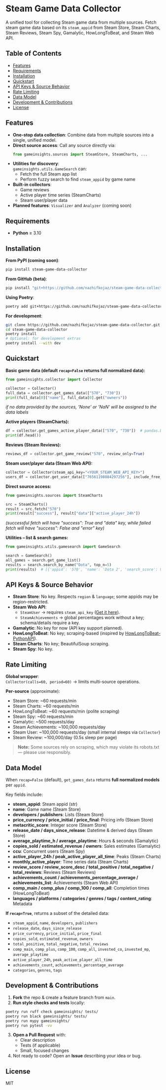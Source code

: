 # Steam Game Data Collector

A unified tool for collecting Steam game data from multiple sources. Fetch steam game data based on its `steam_appid` from Steam Store, Steam Charts, Steam Reviews, Steam Spy, Gamalytic, HowLongToBeat, and Steam Web API.


## Table of Contents
- [Features](#features)
- [Requirements](#requirements)
- [Installation](#installation)
- [Quickstart](#quickstart)
- [API Keys & Source Behavior](#api-keys--source-behavior)
- [Rate Limiting](#rate-limiting)
- [Data Model](#data-model)
- [Development & Contributions](#development--contributions)
- [License](#license)


## Features
- **One-stop data collection**: Combine data from multiple sources into a single, unified model.
- **Direct source access**: Call any source directly via:
  ```python
  from gameinsights.sources import SteamStore, SteamCharts, ...
  ```
- **Utilities for discovery**:  
  `gameinsights.utils.GameSearch` can:
  - Fetch the full Steam app list
  - Perform fuzzy search to find `steam_appid` by game name
- **Built-in collectors**:
  - Game reviews
  - Active player time series (SteamCharts)
  - Steam user/player data
- **Planned features**: `Visualizer` and `Analyzer` (coming soon)


## Requirements
- **Python** ≥ 3.10


## Installation

**From PyPI (coming soon)**:
```bash
pip install steam-game-data-collector
```

**From GitHub (beta)**:
```bash
pip install "git+https://github.com/nazhifkojaz/steam-game-data-collector.git"
```

**Using Poetry**:
```bash
poetry add git+https://github.com/nazhifkojaz/steam-game-data-collector.git
```

**For development**:
```bash
git clone https://github.com/nazhifkojaz/steam-game-data-collector.git
cd steam-game-data-collector
poetry install
# Optional: for development extras
poetry install --with dev
```


## Quickstart

**Basic game data (default `recap=False` returns full normalized data):**
```python
from gameinsights.collector import Collector

collector = Collector()
full_data = collector.get_games_data(["570", "730"])
print(full_data[0]["name"], full_data[0].get("owners"))
```
*if no data provided by the sources, 'None' or 'NaN' will be assigned to the data labels*

**Active players (SteamCharts):**
```python
df = collector.get_games_active_player_data(["570", "730"])  # pandas.DataFrame
print(df.head())
```

**Reviews (Steam Reviews):**
```python
reviews_df = collector.get_game_review("570", review_only=True)
```

**Steam user/player data (Steam Web API):**
```python
collector = Collector(steam_api_key="<YOUR_STEAM_WEB_API_KEY>")
users_df = collector.get_user_data(["76561198084297256"], include_free_games=True)
```

**Direct source access:**
```python
from gameinsights.sources import SteamCharts

src = SteamCharts()
result = src.fetch("570")
print(result["success"], result["data"]["active_player_24h"])
```
*(successful fetch will have "success": True and "data" key, while failed fetch will have "success": False and "error" key)*

**Utilities – list & search games:**
```python
from gameinsights.utils.gamesearch import GameSearch

search = GameSearch()
all_games = search.get_game_list()
results = search.search_by_name("Dota", top_n=5)
print(results)  # [{'appid': '570', 'name': 'Dota 2', 'search_score': 99.0}, ...]
```


## API Keys & Source Behavior

- **Steam Store**: No key. Respects `region` & `language`; some appids may be region-restricted.
- **Steam Web API**:  
  - `SteamUser` → requires `steam_api_key` ([Get it here](https://steamcommunity.com/dev/apikey)).
  - `SteamAchievements` → global percentages work without a key; schema/details require a key.
- **Gamalytic**: No key for now (API key support planned).
- **HowLongToBeat**: No key; scraping-based (inspired by [HowLongToBeat-PythonAPI](https://github.com/ScrappyCocco/HowLongToBeat-PythonAPI)).
- **Steam Charts**: No key; BeautifulSoup scraping.
- **Steam Spy**: No key.


## Rate Limiting

**Global wrapper**:  
`Collector(calls=60, period=60)` → limits multi-source operations.

**Per-source** (approximate):
- Steam Store: ~60 requests/min
- Steam Charts: ~60 requests/min
- HowLongToBeat: ~60 requests/min (polite scraping)
- Steam Spy: ~60 requests/min
- Gamalytic: ~500 requests/day
- Steam Achievements: ~100,000 requests/day
- Steam User: ~100,000 requests/day (small internal sleeps via `Collector`)
- Steam Review: ~100,000/day (0.5s sleep per page)

> **Note:** Some sources rely on scraping, which may violate its robots.txt — please use responsibly.


## Data Model

When `recap=False` (default), `get_games_data` returns **full normalized models** per `appid`.

Key fields include:
- **steam_appid**: Steam appid (str)
- **name**: Game name (Steam Store)
- **developers / publishers**: Lists (Steam Store)
- **price_currency / price_initial / price_final**: Pricing info (Steam Store)
- **metacritic_score**: Integer score (Steam Store)
- **release_date / days_since_release**: Datetime & derived days (Steam Store)
- **average_playtime_h / average_playtime**: Hours & seconds (Gamalytic)
- **copies_sold / estimated_revenue / owners**: Sales estimates (Gamalytic)
- **ccu**: Concurrent users (Steam Spy)
- **active_player_24h / peak_active_player_all_time**: Peaks (Steam Charts)
- **monthly_active_player**: Time series data (Steam Charts)
- **review_score / review_score_desc / total_positive / total_negative / total_reviews**: Reviews (Steam Reviews)
- **achievements_count / achievements_percentage_average / achievements_list**: Achievements (Steam Web API)
- **comp_main / comp_plus / comp_100 / comp_all**: Completion times (HowLongToBeat)
- **languages / platforms / categories / genres / tags / content_rating**: Metadata

**If `recap=True`**, returns a subset of the detailed data:
- `steam_appid`, `name`, `developers`, `publishers`
- `release_date`, `days_since_release`
- `price_currency`, `price_initial`, `price_final`
- `copies_sold`, `estimated_revenue`, `owners`
- `total_positive`, `total_negative`, `total_reviews`
- `comp_main`, `comp_plus`, `comp_100`, `comp_all`, `invested_co`, `invested_mp`, `average_playtime`
- `active_player_24h`, `peak_active_player_all_time`
- `achievements_count`, `achievements_percentage_average`
- `categories`, `genres`, `tags`


## Development & Contributions

1. **Fork** the repo & create a feature branch from `main`.
2. **Run style checks and tests** locally:
```bash
poetry run ruff check gameinsights/ tests/
poetry run black gameinsights/ tests/
poetry run mypy gameinsights/
poetry run pytest -vv
```
3. **Open a Pull Request** with:
   - Clear description
   - Tests (if applicable)
   - Small, focused changes
4. Not ready to code? Open an **Issue** describing your idea or bug.

## License
MIT
